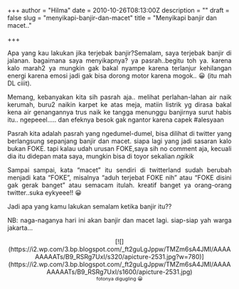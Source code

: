 +++
author = "Hilma"
date = 2010-10-26T08:13:00Z
description = ""
draft = false
slug = "menyikapi-banjir-dan-macet"
title = "Menyikapi banjir dan macet.."

+++

<div class="fullpost"></div><div style="text-align: justify;">Apa yang kau lakukan jika terjebak banjir?Semalam, saya terjebak banjir di jalanan. bagaimana saya menyikapnya? ya pasrah..begitu toh ya. karena kalo marah2 ya mungkin gak bakal nyampe karena terlanjur kehilangan energi karena emosi jadi gak bisa dorong motor karena mogok.. 😀 (itu mah DL ciiit).

Memang, kebanyakan kita sih pasrah aja.. melihat perlahan-lahan air naik kerumah, buru2 naikin karpet ke atas meja, matiin listrik yg dirasa bakal kena air genangannya trus naik ke tangga menunggu banjirnya surut habis itu.. ngepeeel….. dan efeknya besok gak ngantor karena capek #alesyaan

Pasrah kita adalah pasrah yang ngedumel-dumel, bisa dilihat di twitter yang berlangsung sepanjang banjir dan macet. siapa lagi yang jadi sasaran kalo bukan FOKE. tapi kalau udah urusan FOKE,saya sih no comment aja, kecuali dia itu didepan mata saya, mungkin bisa di toyor sekalian *ngikik*

Sampai sampai, kata “macet” itu sendiri di twitterland sudah berubah menjadi kata “FOKE”, misalnya “aduh terjebat FOKE nih” atau “FOKE disini gak gerak banget” atau semacam itulah. kreatif banget ya orang-orang twitter..suka eykyeee!! 😀

Jadi apa yang kamu lakukan semalam ketika banjir itu??

NB: naga-naganya hari ini akan banjir dan macet lagi. siap-siap yah warga jakarta…

<div style="text-align: center;">[![](https://i2.wp.com/3.bp.blogspot.com/_ft2guLgJppw/TMZm6sA4JMI/AAAAAAAAATs/B9_RSRg7UxI/s320/apicture-2531.jpg?w=780)](https://i2.wp.com/3.bp.blogspot.com/_ft2guLgJppw/TMZm6sA4JMI/AAAAAAAAATs/B9_RSRg7UxI/s1600/apicture-2531.jpg)</div><div style="text-align: center;"><span style="font-size:78%;">fotonya digugling 😀</span></div></div>


